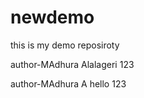 # newdemo
this is my demo reposiroty<br> 

author-MAdhura Alalageri 123

author-MAdhura A
hello 123

